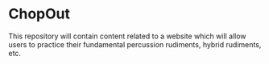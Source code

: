 # ChopOut
This repository will contain content related to a website which will allow users to practice their fundamental percussion rudiments, hybrid rudiments, etc.
